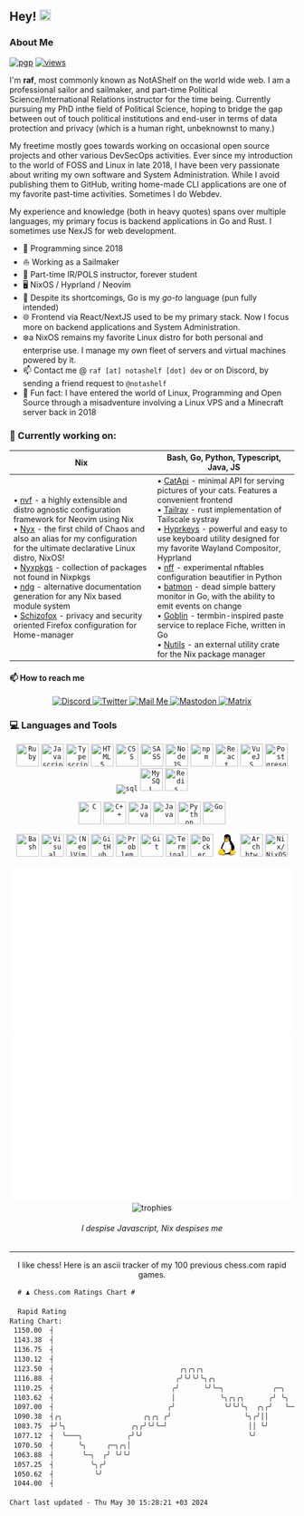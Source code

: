## Hey! <img src="../assets/Hi.gif" width="20px" height="20px">

### About Me

<!-- Those don't have to be in-line. Glad to have learned that -->

[![pgp](https://img.shields.io/badge/pgp-0xBA46BCC36E912922-313131?style=flat&labelColor=545454&color=313131)](https://github.com/notashelf.gpg) 
[![views](https://komarev.com/ghpvc/?username=notashelf&style=flat&color=313131&label=views)](https://github.com/notashelf)

I'm **raf**, most commonly known as NotAShelf on the world wide web. I am a professional
sailor and sailmaker, and part-time Political Science/International Relations 
instructor for the time being. Currently pursuing my PhD inthe field of Political 
Science, hoping to bridge the gap between out of touch political 
institutions and end-user in terms of data protection and privacy (which
is a human right, unbeknownst to many.)

My freetime mostly goes towards working on occasional open source projects 
and other various DevSecOps activities. Ever since my introduction to the world 
of FOSS and Linux in late 2018, I have been very passionate about writing
my own software and System Administration. While I avoid publishing them to GitHub,
writing home-made CLI applications are one of my favorite past-time activities. Sometimes
I do Webdev.

My experience and knowledge (both in heavy quotes) spans over multiple languages, my primary
focus is backend applications in Go and Rust. I sometimes use NexJS for web development.

- 📅 Programming since 2018
- ⛵ Working as a Sailmaker
- 🏫 Part-time IR/POLS instructor, forever student
- 🖥️ NixOS / Hyprland / Neovim
- 👨 Despite its shortcomings, Go is my _go-to_ language (pun fully intended)
- 🌐 Frontend via React/NextJS used to be my primary stack. Now I focus more on backend applications and System Administration.
- ❄️a NixOS remains my favorite Linux distro for both personal and enterprise use. I manage my own fleet of servers and virtual machines powered by it.
- 📫 Contact me @ `raf [at] notashelf [dot] dev` or on Discord, by sending a friend request to `@notashelf`
- 🎲 Fun fact: I have entered the world of Linux, Programming and Open Source through a misadventure involving a Linux VPS and a Minecraft server back in 2018

### 🔭 Currently working on:

<!-- Projects Section
    the placeholder below is replaced by the rating-chart.yml workflow
-->

| **Nix** | **Bash, Go, Python, Typescript, Java, JS** |
| --- | --- |
| • [nvf](https://github.com/notashelf/nvf) - a highly extensible and distro agnostic configuration framework for Neovim using Nix<br>• [Nyx](https://github.com/notashelf/nyx) - the first child of Chaos and also an alias for my configuration for the ultimate declarative Linux distro, NixOS!<br>• [Nyxpkgs](https://github.com/notashelf/nyxkgs) - collection of packages not found in Nixpkgs<br>• [ndg](https://github.com/feel-co/ndg) - alternative documentation generation for any Nix based module system<br>• [Schizofox](https://github.com/schizofox/schizofox) - privacy and security oriented Firefox configuration for Home-manager | • [CatApi](https://github.com/notashelf/catApi) - minimal API for serving pictures of your cats. Features a convenient frontend<br>• [Tailray](https://github.com/notashelf/Tailray) - rust implementation of Tailscale systray<br>• [Hyprkeys](https://github.com/hyprland-community/Hyprkeys) - powerful and easy to use keyboard utility designed for my favorite Wayland Compositor, Hyprland<br>• [nff](https://github.com/notashelf/nff) - experimental nftables configuration beautifier in Python<br>• [batmon](https://github.com/notashelf/batmon) - dead simple battery monitor in Go, with the ability to emit events on change<br>• [Goblin](https://github.com/notashelf/goblin) - termbin-inspired paste service to replace Fiche, written in Go<br>• [Nutils](https://github.com/notashelf/nutils) - an external utility crate for the Nix package manager |

<!-- End Projects Section -->

#### 📫 How to reach me

<p align="center">
 <a href="https://discord.com/users/419880181101232129">
   <img title="Discord" src="https://simpleicons.vercel.app/discord/5175BF" width="3.5%">
 </a>
 <a alt="https://twitter.com/NotAShelf" href="https://twitter.com/NotAShelf">
   <img title="Twitter" src="https://simpleicons.now.sh/twitter/5175BF" width="3.5%">
 </a>
 <a alt="mailto:me@notashelf.dev" href="mailto:me@notashelf.dev">
   <img title="Mail Me" src="https://simpleicons.vercel.app/gmail/5175BF" width="3.5%">
 </a>
 <a alt="https://social.notashelf.dev/@raf" href="https://social.notashelf.dev/@raf">
   <img title="Mastodon" src="https://simpleicons.now.sh/mastodon/5175BF" width="3.5%">
 </a>
 <a alt="https://matrix.to/#/@raf:notashelf.dev" href="https://matrix.to/#/@raf:notashelf.dev">
   <img title="Matrix" src="https://simpleicons.vercel.app/matrix/5175BF" width="3.5%">
 </a>
</p>

### 💻 Languages and Tools

<p align="center">
  <code><img title="Ruby" height="40" width="40" src="../main/.github/assets/icons/ruby.png"></code>
  <code><img title="Javascript" height="40" width="40" src="../main/.github/assets/icons/Javascript.png"></code>
  <code><img title="Typescript" height="40" width="40" src="../main/.github/assets/icons/typescript.png"></code>
  <code><img title="HTML5" height="40" width="40" src="../main/.github/assets/icons/html5.svg"></code>
  <code><img title="CSS" height="40" width="40" src="../main/.github/assets/icons/css.svg"></code>
  <code><img title="SASS" height="40" width="40" src="../main/.github/assets/icons/sass.svg"></code>
  <code><img title="NodeJS" height="40" width="40" src="../main/.github/assets/icons/nodejs.png"></code>
  <code><img title="npm" height="40" width="40" src="../main/.github/assets/icons/npm.svg"></code>
  <code><img title="React" height="40" width="40" src="../main/.github/assets/icons/react-original-wordmark.svg"></code>
  <code><img title="VueJS" height="40" width="40" src="../main/.github/assets/icons/vuejs-original-wordmark.svg"></code>
  <code><img title="Postgresql" height="40" width="40" src="../main/.github/assets/icons/postgresql.png"></code>
  <code><img title="SQL" height="40" width="40" src="../main/.github/assets/icons/sql.png" alt="sql"></code>
  <code><img title="MySQL" height="40" width="40" src="../main/.github/assets/icons/mysql.svg"></code>
  <code><img title="Redis" height="40" width="40" src="../main/.github/assets/icons/redis.png"></code>
</p>
<p align="center">
  <code><img title="C" height="40" width="40" src="../main/.github/assets/icons/c.svg"></code>
  <code><img title="C++" height="40" width="40"  src="../main/.github/assets/icons/cpp.svg"></code>
  <code><img title="Java" height="40" width="40" src="../main/.github/assets/icons/java.png"></code>
  <code><img title="Java" height="40" width="40" src="../main/.github/assets/icons/kotlin.png"></code>
  <code><img title="Python" height="40" width="40" src="../main/.github/assets/icons/python-original.svg"></code>
  <code><img title="Go" height="40" width="40" src="../main/.github/assets/icons/go.png"></code>
</p>

<p align="center">
  <code><img title="Bash" height="40" width="40" src="../main/.github/assets/icons/bash.png"></code>
  <code><img title="Visual Studio Code" height="40" width="40" src="../main/.github/assets/icons/vscode.png"></code>
  <code><img title="(Neo)Vim" height="40" width="40" src="../main/.github/assets/icons/vim.png" href="https://github.com/notashelf/neovim-flake"></code>
  <code><img title="GitHub" height="40" width="40" src="../main/.github/assets/icons/github.svg"></code>
  <code><img title="Problem Solving" height="40" width="40" src="../main/.github/assets/icons/problemSolving.png"></code>
  <code><img title="Git" height="40" width="40" src="../main/.github/assets/icons/git-original.svg"></code>
  <code><img title="Terminal" height="40" width="40" src="../main/.github/assets/icons/terminal.png"></code>
  <code><img title="Docker" height="40" width="40" src="../main/.github/assets/icons/docker.png"></code>
  <code><img title="Linux" height="40" width="40" src="https://raw.githubusercontent.com/devicons/devicon/master/icons/linux/linux-original.svg"></code>
  <code><img title="Arch btw" height="40" width="40" src="../main/.github/assets/icons/arch.svg" href="https://aur.archlinux.org/account/notashelf"></code>
  <code><img title="Nix/NixOS" height="40" width="40" src="../main/.github/assets/icons/nix-snowflake.svg" href="https://github.com/notashelf/nyx"></code>
</p>

<p align="center">
   <img title="overview" src="https://github.com/NotAShelf/NotAShelf/blob/output/generated/overview.svg">
   <img title="languages" src="https://github.com/NotAShelf/NotAShelf/blob/output/generated/languages.svg">
   <img title="trophies" src="https://github-profile-trophy.vercel.app/?username=NotAShelf&theme=onedark&no-frame=false&row=1&&margin-w=20&no-bg=true">
</p>

<h6 align="center">I despise Javascript, Nix despises me</h6>

---

<p align="center">I like chess! Here is an ascii tracker of my 100 previous chess.com rapid games.</p>

```txt
  # ♟︎ Chess.com Ratings Chart #

  Rapid Rating
Rating Chart:
 1150.00  ┤                                                                           ╭╮
 1143.38  ┤                                                                           │╰╮╭╮          ╭╮  ╭╮╭╮╭
 1136.75  ┤                                                                          ╭╯ ╰╯╰╮        ╭╯╰╮╭╯╰╯╰╯
 1130.12  ┤                                                                         ╭╯     │        │  ││
 1123.50  ┤                               ╭╮╭╮╭╮                                   ╭╯      ╰╮      ╭╯  ╰╯
 1116.88  ┤                              ╭╯╰╯╰╯╰╮╭╮                     ╭╮        ╭╯        ╰╮    ╭╯
 1110.25  ┤                             ╭╯      ╰╯╰─╮            ╭─╮   ╭╯╰╮      ╭╯          ╰╮╭╮╭╯
 1103.62  ┤                             │           ╰╮╭╮╭╮      ╭╯ ╰╮ ╭╯  ╰╮    ╭╯            ╰╯╰╯
 1097.00  ┤                            ╭╯            ╰╯╰╯╰╮  ╭╮╭╯   ╰─╯    │   ╭╯
 1090.38  ┤╭╮                    ╭╮╭╮ ╭╯                  ╰╮╭╯││           ╰╮  │
 1083.75  ┼╯╰╮                ╭╮╭╯╰╯╰─╯                    ││ ╰╯            ╰╮╭╯
 1077.12  ┤  ╰───╮           ╭╯╰╯                          ╰╯                ╰╯
 1070.50  ┤      ╰╮     ╭─╮╭╮│
 1063.88  ┤       ╰─╮  ╭╯ ╰╯╰╯
 1057.25  ┤         ╰╮╭╯
 1050.62  ┤          ╰╯
 1044.00  ┤

Chart last updated - Thu May 30 15:28:21 +03 2024
```

